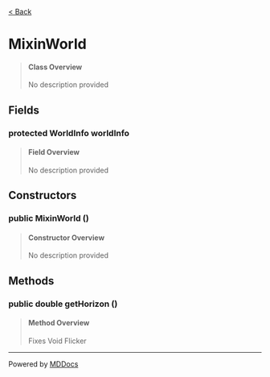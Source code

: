 [< Back](README.md)
# MixinWorld #
>#### Class Overview ####
>No description provided
## Fields ##
### protected WorldInfo worldInfo ###
>#### Field Overview ####
>No description provided
>
## Constructors ##
### public MixinWorld () ###
>#### Constructor Overview ####
>No description provided
>
## Methods ##
### public double getHorizon () ###
>#### Method Overview ####
>Fixes Void Flicker
>

---
Powered by [MDDocs](https://github.com/VRCube/MDDocs)